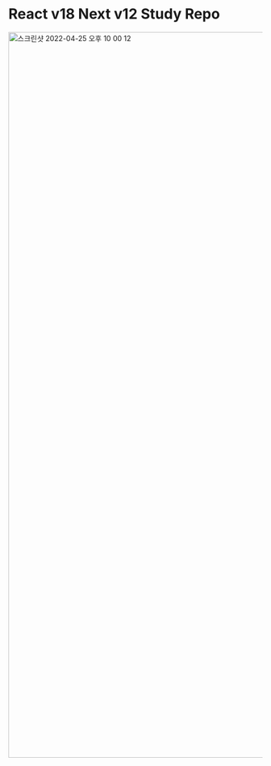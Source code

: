 # React v18 Next v12 Study Repo

<img width="1440" alt="스크린샷 2022-04-25 오후 10 00 12" src="https://user-images.githubusercontent.com/37659866/165094278-9660123d-d398-42c1-b4b6-155eb233d72d.png">
